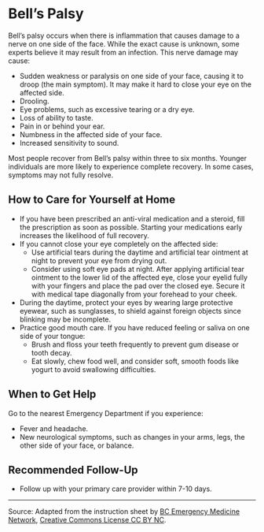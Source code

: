 # Bell’s Palsy

Bell’s palsy occurs when there is inflammation that causes damage to a nerve on one side of the face. While the exact cause is unknown, some experts believe it may result from an infection. This nerve damage may cause:

- Sudden weakness or paralysis on one side of your face, causing it to droop (the main symptom). It may make it hard to close your eye on the affected side.
- Drooling.
- Eye problems, such as excessive tearing or a dry eye.
- Loss of ability to taste.
- Pain in or behind your ear.
- Numbness in the affected side of your face.
- Increased sensitivity to sound.

Most people recover from Bell’s palsy within three to six months. Younger individuals are more likely to experience complete recovery. In some cases, symptoms may not fully resolve.

## How to Care for Yourself at Home

- If you have been prescribed an anti-viral medication and a steroid, fill the prescription as soon as possible. Starting your medications early increases the likelihood of full recovery.
- If you cannot close your eye completely on the affected side:
  - Use artificial tears during the daytime and artificial tear ointment at night to prevent your eye from drying out.
  - Consider using soft eye pads at night. After applying artificial tear ointment to the lower lid of the affected eye, close your eyelid fully with your fingers and place the pad over the closed eye. Secure it with medical tape diagonally from your forehead to your cheek.
- During the daytime, protect your eyes by wearing large protective eyewear, such as sunglasses, to shield against foreign objects since blinking may be incomplete.
- Practice good mouth care. If you have reduced feeling or saliva on one side of your tongue:
  - Brush and floss your teeth frequently to prevent gum disease or tooth decay.
  - Eat slowly, chew food well, and consider soft, smooth foods like yogurt to avoid swallowing difficulties.

## When to Get Help

Go to the nearest Emergency Department if you experience:
- Fever and headache.
- New neurological symptoms, such as changes in your arms, legs, the other side of your face, or balance.

## Recommended Follow-Up

- Follow up with your primary care provider within 7-10 days.

---

Source: Adapted from the instruction sheet by [BC Emergency Medicine Network](http://www.bcemn.ca/clinical_resource/bells-palsy/), [Creative Commons License CC BY NC](https://creativecommons.org/licenses/by-nc/4.0/deed.en).
